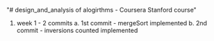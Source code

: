 "# design_and_analysis of alogirthms - Coursera Stanford course"

1. week 1 - 2 commits
   a. 1st commit - mergeSort implemented
   b. 2nd commit - inversions counted implemented
    
